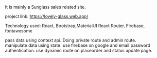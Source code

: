 It is mainly a Sunglass sales related site.

project link: https://lovely-glass.web.app/

Technology used: React, Bootstrap,MaterialUI React Router, Firebase, fontawesome

pass data using context api.
Doing private route and admin route.
manipulate data using state.
use firebase on google and email password authentication.
use dynamic route on placeorder and status update page.
